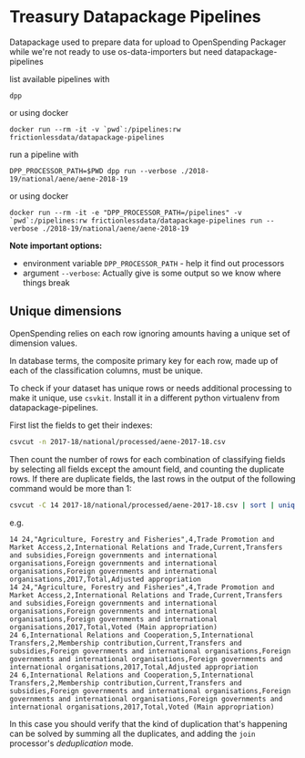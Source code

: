 # Treasury Datapackage Pipelines

Datapackage used to prepare data for upload to OpenSpending Packager while we're
not ready to use os-data-importers but need datapackage-pipelines

list available pipelines with

```
dpp
```

or using docker

```
docker run --rm -it -v `pwd`:/pipelines:rw frictionlessdata/datapackage-pipelines
```

run a pipeline with

```
DPP_PROCESSOR_PATH=$PWD dpp run --verbose ./2018-19/national/aene/aene-2018-19
```

or using docker

```
docker run --rm -it -e "DPP_PROCESSOR_PATH=/pipelines" -v `pwd`:/pipelines:rw frictionlessdata/datapackage-pipelines run --verbose ./2018-19/national/aene/aene-2018-19
```

**Note important options:**

- environment variable `DPP_PROCESSOR_PATH` - help it find out processors
- argument `--verbose`: Actually give is some output so we know where things break

## Unique dimensions

OpenSpending relies on each row ignoring amounts having a unique set of dimension values.

In database terms, the composite primary key for each row, made up of each of the classification columns, must be unique.

To check if your dataset has unique rows or needs additional processing to make it unique, use `csvkit`. Install it in a different python virtualenv from datapackage-pipelines.

First list the fields to get their indexes:

```bash
csvcut -n 2017-18/national/processed/aene-2017-18.csv
```

Then count the number of rows for each combination of classifying fields by selecting all fields except the amount field, and counting the duplicate rows. If there are duplicate fields, the last rows in the output of the following command would be more than 1:

```bash
csvcut -C 14 2017-18/national/processed/aene-2017-18.csv | sort | uniq -c| sort -n
```

e.g.

```
14 24,"Agriculture, Forestry and Fisheries",4,Trade Promotion and Market Access,2,International Relations and Trade,Current,Transfers and subsidies,Foreign governments and international organisations,Foreign governments and international organisations,Foreign governments and international organisations,2017,Total,Adjusted appropriation
14 24,"Agriculture, Forestry and Fisheries",4,Trade Promotion and Market Access,2,International Relations and Trade,Current,Transfers and subsidies,Foreign governments and international organisations,Foreign governments and international organisations,Foreign governments and international organisations,2017,Total,Voted (Main appropriation)
24 6,International Relations and Cooperation,5,International Transfers,2,Membership contribution,Current,Transfers and subsidies,Foreign governments and international organisations,Foreign governments and international organisations,Foreign governments and international organisations,2017,Total,Adjusted appropriation
24 6,International Relations and Cooperation,5,International Transfers,2,Membership contribution,Current,Transfers and subsidies,Foreign governments and international organisations,Foreign governments and international organisations,Foreign governments and international organisations,2017,Total,Voted (Main appropriation)
```

In this case you should verify that the kind of duplication that's happening can be solved by summing all the duplicates, and adding the `join` processor's _deduplication_ mode.